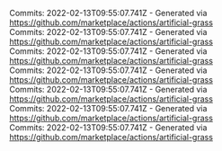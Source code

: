 Commits: 2022-02-13T09:55:07.741Z - Generated via https://github.com/marketplace/actions/artificial-grass
<br>
Commits: 2022-02-13T09:55:07.741Z - Generated via https://github.com/marketplace/actions/artificial-grass
<br>
Commits: 2022-02-13T09:55:07.741Z - Generated via https://github.com/marketplace/actions/artificial-grass
<br>
Commits: 2022-02-13T09:55:07.741Z - Generated via https://github.com/marketplace/actions/artificial-grass
<br>
Commits: 2022-02-13T09:55:07.741Z - Generated via https://github.com/marketplace/actions/artificial-grass
<br>
Commits: 2022-02-13T09:55:07.741Z - Generated via https://github.com/marketplace/actions/artificial-grass
<br>
Commits: 2022-02-13T09:55:07.741Z - Generated via https://github.com/marketplace/actions/artificial-grass
<br>
